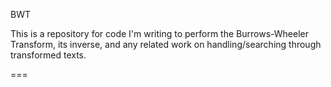 BWT

This is a repository for code I'm writing to perform the Burrows-Wheeler Transform, its inverse, and any related work on handling/searching through transformed texts.

===
